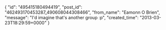  {
   "id": "495415180494419",
   "post_id": "462493170453287_490608044308466",
   "from_name": "Eamonn O Brien",
   "message": "I'd imagine that's another group :p",
   "created_time": "2013-03-23T18:29:59+0000"
 }
